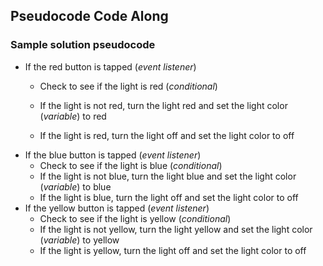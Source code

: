 ## Pseudocode Code Along

### Sample solution pseudocode

* If the red button is tapped (_event listener_) 
  * Check to see if the light is red (_conditional_)

  
  * If the light is not red, turn the light red and set the light color (_variable_) to red
  * If the light is red, turn the light off and set the light color to off
* If the blue button is tapped (_event listener_)
  * Check to see if the light is blue (_conditional_)
  * If the light is not blue, turn the light blue and set the light color (_variable_) to blue
  * If the light is blue, turn the light off and set the light color to off
* If the yellow button is tapped (_event listener_)
  * Check to see if the light is yellow (_conditional_)
  * If the light is not yellow, turn the light yellow and set the light color (_variable_) to yellow
  * If the light is yellow, turn the light off and set the light color to off
